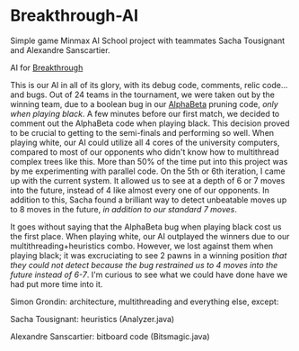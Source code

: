 Breakthrough-AI
===============

Simple game Minmax AI
School project with teammates Sacha Tousignant and Alexandre Sanscartier.

AI for [Breakthrough](http://en.wikipedia.org/wiki/Breakthrough_%28board_game%29)

This is our AI in all of its glory, with its debug code, comments, relic code... and bugs.
Out of 24 teams in the tournament, we were taken out by the winning team, due to a boolean bug in our [AlphaBeta](http://en.wikipedia.org/wiki/Alpha%E2%80%93beta_pruning) pruning code, *only when playing black*.
A few minutes before our first match, we decided to comment out the AlphaBeta code when playing black. This decision proved to be crucial to getting to the semi-finals and performing so well. When playing white, our AI could utilize all 4 cores of the university computers, compared to most of our opponents who didn't know how to multithread complex trees like this. More than 50% of the time put into this project was by me experimenting with parallel code. On the 5th or 6th iteration, I came up with the current system. It allowed us to see at a depth of 6 or 7 moves into the future, instead of 4 like almost every one of our opponents. In addition to this, Sacha found a brilliant way to detect unbeatable moves up to 8 moves in the future, *in addition to our standard 7 moves*.

It goes without saying that the AlphaBeta bug when playing black cost us the first place. When playing white, our AI outplayed the winners due to our multithreading+heuristics combo. However, we lost against them when playing black; it was excruciating to see 2 pawns in a winning position *that they could not detect because the bug restrained us to 4 moves into the future instead of 6-7*. I'm curious to see what we could have done have we had put more time into it.

Simon Grondin: architecture, multithreading and everything else, except:

Sacha Tousignant: heuristics (Analyzer.java)

Alexandre Sanscartier: bitboard code (Bitsmagic.java)
